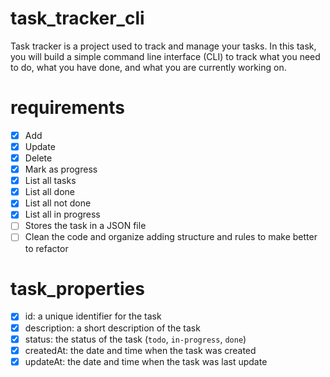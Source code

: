# task_tracker_cli
Task tracker is a project used to track and manage your tasks. In this task, you will build a simple command line interface (CLI) to track what you need to do, what you have done, and what you are currently working on.
# requirements
- [x] Add
- [x] Update
- [x] Delete
- [x] Mark as progress
- [x] List all tasks
- [x] List all done
- [x] List all not done
- [x] List all in progress
- [ ] Stores the task in a JSON file
- [ ] Clean the code and organize adding structure and rules to make better to refactor

# task_properties
- [x] id: a unique identifier for the task
- [x] description: a short description of the task
- [x] status: the status of the task (`todo`, `in-progress`, `done`)
- [x] createdAt: the date and time when the task was created
- [x] updateAt: the date and time when the task was last update
